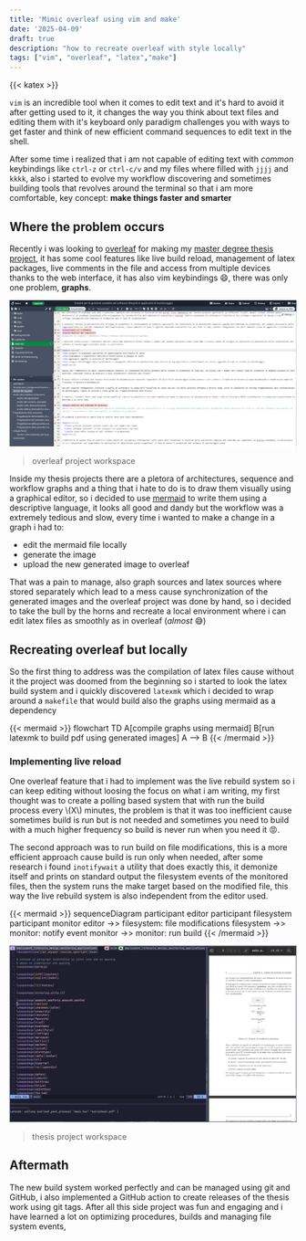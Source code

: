 ```yaml
---
title: 'Mimic overleaf using vim and make'
date: '2025-04-09'
draft: true
description: "how to recreate overleaf with style locally"
tags: ["vim", "overleaf", "latex","make"]
---
```


{{< katex >}}

`vim` is an incredible tool when it comes to edit text and it's hard to avoid it after getting used to it, it changes the way you think about text files and editing them with it's keyboard only paradigm challenges you with ways to get faster and think of new efficient command sequences to edit text in the shell.

After some time i realized that i am not capable of editing text with *common* keybindings like `ctrl-z` or `ctrl-c/v` and my files where filled with `jjjj` and `kkkk`, also i started to evolve my workflow discovering and sometimes building tools that revolves around the terminal so that i am more comfortable, key concept: **make things faster and smarter**

## Where the problem occurs

Recently i was looking to [overleaf](www.overleaf.com) for making my [master degree thesis project](https://github.com/carnivuth/deployment_lifecycle_design_in_monitoring_applications), it has some cool features like live build reload, management of latex packages, live comments in the file and access from multiple devices thanks to the web interface, it has also vim keybindings 😄, there was only one problem, **graphs**.

![](overleaf.png)
> overleaf project workspace

Inside my thesis projects there are a pletora of architectures, sequence and workflow graphs and a thing that i hate to do is to draw them visually using a graphical editor, so i decided to use [mermaid](https://mermaid.js.org) to write them using a descriptive language, it looks all good and dandy but the workflow was a extremely tedious and slow, every time i wanted to make a change in a graph i had to:

- edit the mermaid file locally
- generate the image
- upload the new generated image to overleaf

That was a pain to manage, also graph sources and latex sources where stored separately which lead to a mess cause synchronization of the generated images and the overleaf project was done by hand, so i decided to take the bull by the horns and recreate a local environment where i can edit latex files as smoothly as in overleaf (*almost* 😅)

## Recreating overleaf but locally

So the first thing to address was the compilation of latex files cause without it the project was doomed from the beginning so i started to look the latex build system and i quickly discovered `latexmk` which i decided to wrap around a `makefile` that would build also the graphs using mermaid as a dependency

{{< mermaid >}}
flowchart TD
A[compile graphs using mermaid]
B[run latexmk to build pdf using generated images]
A --> B
{{< /mermaid >}}

### Implementing live reload

One overleaf feature that i had to implement was the live rebuild system so i can keep editing without loosing the focus on what i am writing, my first thought was to create a polling based system that with run the build process every \\(X\\) minutes, the problem is that it was too inefficient cause sometimes build is run but is not needed and sometimes you need to build with a much higher frequency so build is never run when you need it 😡.

The second approach was to run build on file modifications, this is a more efficient approach cause build is run only when needed, after some research i found `inotifywait` a utility that does exactly this, it demonize itself and prints on standard output the filesystem events of the monitored files, then the system runs the make target based on the modified file, this way the live rebuild system is also independent from the editor used.

{{< mermaid >}}
sequenceDiagram
participant editor
participant filesystem
participant monitor
editor ->> filesystem: file modifications
filesystem ->> monitor: notify event
monitor ->> monitor: run build
{{< /mermaid >}}

![](workspace.png)
> thesis project workspace

## Aftermath

The new build system worked perfectly and can be managed using git and GitHub, i also implemented a GitHub action to create releases of the thesis work using git tags. After all this side project was fun and engaging and i have learned a lot on optimizing procedures, builds and managing file system events,
